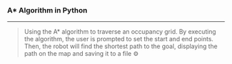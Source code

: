 ### A* Algorithm in Python
---
> Using the A* algorithm to traverse an occupancy grid. By executing the algorithm, the user is prompted to set the start and end points. Then, the robot will find the shortest path to the goal, displaying the path on the map and saving it to a file ⚙︎